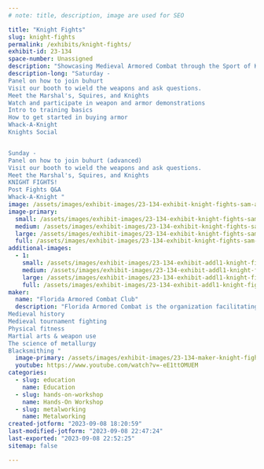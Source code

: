 ```yaml
---
# note: title, description, image are used for SEO

title: "Knight Fights"
slug: knight-fights
permalink: /exhibits/knight-fights/
exhibit-id: 23-134
space-number: Unassigned
description: "Showcasing Medieval Armored Combat through the Sport of Kings, also known as Buhurt"
description-long: "Saturday - 
Panel on how to join buhurt
Visit our booth to wield the weapons and ask questions.
Meet the Marshal's, Squires, and Knights
Watch and participate in weapon and armor demonstrations
Intro to training basics
How to get started in buying armor
Whack-A-Knight
Knights Social


Sunday - 
Panel on how to join buhurt (advanced)
Visit our booth to wield the weapons and ask questions.
Meet the Marshal's, Squires, and Knights
KNIGHT FIGHTS!
Post Fights Q&A
Whack-A-Knight "
image: /assets/images/exhibit-images/23-134-exhibit-knight-fights-sam-and-gary-long-sword-zoom-large.jpg
image-primary: 
  small: /assets/images/exhibit-images/23-134-exhibit-knight-fights-sam-and-gary-long-sword-zoom-small.jpg
  medium: /assets/images/exhibit-images/23-134-exhibit-knight-fights-sam-and-gary-long-sword-zoom-medium.jpg
  large: /assets/images/exhibit-images/23-134-exhibit-knight-fights-sam-and-gary-long-sword-zoom-large.jpg
  full: /assets/images/exhibit-images/23-134-exhibit-knight-fights-sam-and-gary-long-sword-zoom-full.jpg
additional-images: 
  - 1:
    small: /assets/images/exhibit-images/23-134-exhibit-addl1-knight-fights-220325315-10209247992312463-1730334566519039354-n-small.jpg
    medium: /assets/images/exhibit-images/23-134-exhibit-addl1-knight-fights-220325315-10209247992312463-1730334566519039354-n-medium.jpg
    large: /assets/images/exhibit-images/23-134-exhibit-addl1-knight-fights-220325315-10209247992312463-1730334566519039354-n-large.jpg
    full: /assets/images/exhibit-images/23-134-exhibit-addl1-knight-fights-220325315-10209247992312463-1730334566519039354-n-full.jpg
maker: 
  name: "Florida Armored Combat Club"
  description: "Florida Armored Combat is the organization facilitating events and activities for the armored combat (aka buhurt) entities in the state of Florida.  These entities include city based 'buhurt' teams, and an entertainment business, which all serve to educate and entertain people in the following areas;
Medieval history
Medieval tournament fighting
Physical fitness
Martial arts & weapon use
The science of metallurgy
Blacksmithing "
  image-primary: /assets/images/exhibit-images/23-134-maker-knight-fights-mass-battle-scene1-medium.jpg
  youtube: https://www.youtube.com/watch?v=-eE1ttOMUEM
categories: 
  - slug: education
    name: Education
  - slug: hands-on-workshop
    name: Hands-On Workshop
  - slug: metalworking
    name: Metalworking
created-jotform: "2023-09-08 18:20:59"
last-modified-jotform: "2023-09-08 22:47:24"
last-exported: "2023-09-08 22:52:25"
sitemap: false

---
```

